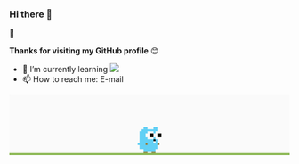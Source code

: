 ### Hi there 👋

🍭

**Thanks for visiting my GitHub profile**  😊

- 🌱 I’m currently learning <img width="45px" src="https://go.dev/images/go-logo-blue.svg" />
- 📫 How to reach me: E-mail 

![](https://raw.githubusercontent.com/honkkki/go-practice/master/img/demo.gif)

<!--
**honkkki/honkkki** is a ✨ _special_ ✨ repository because its `README.md` (this file) appears on your GitHub profile.

Here are some ideas to get you started:

- 🔭 I’m currently working on ...
- 🌱 I’m currently learning ...
- 👯 I’m looking to collaborate on ...
- 🤔 I’m looking for help with ...
- 💬 Ask me about ...
- 📫 How to reach me: ...
- 😄 Pronouns: ...
- ⚡ Fun fact: ...
-->
